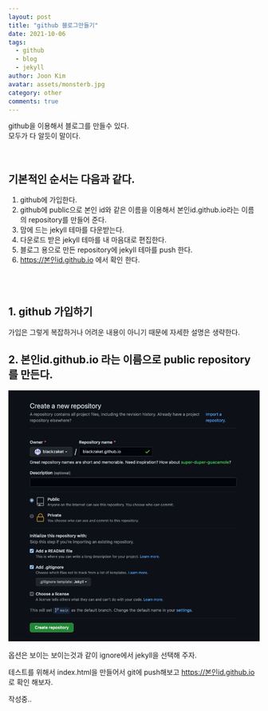 ```yaml
---
layout: post
title: "github 블로그만들기"
date: 2021-10-06
tags:
  - github
  - blog
  - jekyll
author: Joon Kim
avatar: assets/monsterb.jpg
category: other
comments: true
---
```


github을 이용해서 블로그를 만들수 있다.  
모두가 다 알듯이 말이다.  

<br/>

## 기본적인 순서는 다음과 같다.  

1. github에 가입한다. 
2. github에 public으로 본인 id와 같은 이름을 이용해서 본인id.github.io라는 이름의 repository를 만들어 준다.  
3. 맘에 드는 jekyll 테마를 다운받는다.
4. 다운로드 받은 jekyll 테마를 내 마음대로 편집한다.   
5. 블로그 용으로 만든 repository에 jekyll 테마를 push 한다. 
6. https://본인id.github.io 에서 확인 한다. 

  
<br/>
<br/>

## 1. github 가입하기 
가입은 그렇게 복잡하거나 어려운 내용이 아니기 때문에 자세한 설명은 생략한다. 


## 2. 본인id.github.io 라는 이름으로 public repository를 만든다. 
![](./img/1006-make-blog/makeblog_01.png)

옵션은 보이는 보이는것과 같이 ignore에서 jekyll을 선택해 주자. 

테스트를 위해서 index.html을 만들어서 git에 push해보고 
https://본인id.github.io 로 확인 해보자. 



작성중.. 



  

[jekyll-docs]: https://jekyllrb.com/docs/home
[jekyll-gh]: https://github.com/jekyll/jekyll
[jekyll-talk]: https://talk.jekyllrb.com/
